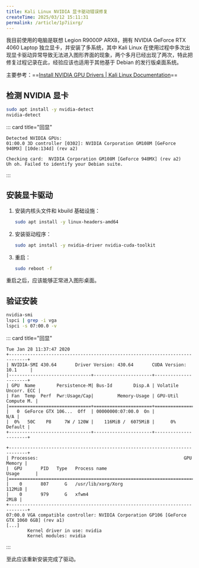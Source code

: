 ```yaml
---
title: Kali Linux NVIDIA 显卡驱动错误修复
createTime: 2025/03/12 15:11:31
permalink: /article/1p7iixrg/
---
```


我目前使用的电脑是联想 Legion R9000P ARX8，拥有 NVIDIA GeForce RTX 4060 Laptop 独立显卡，并安装了多系统，其中 Kali Linux 在使用过程中多次出现显卡驱动异常导致无法进入图形界面的现象，两个多月已经出现了两次，特此把修复过程记录在此，经验应该也适用于其他基于 Debian 的发行版桌面系统。

主要参考：==[Install NVIDIA GPU Drivers | Kali Linux Documentation](https://www.kali.org/docs/general-use/install-nvidia-drivers-on-kali-linux)==

## 检测 NVIDIA 显卡

```bash
sudo apt install -y nvidia-detect
nvidia-detect
```

::: card title="回显"

```txt:no-line-numbers
Detected NVIDIA GPUs:
01:00.0 3D controller [0302]: NVIDIA Corporation GM108M [GeForce 940MX] [10de:134d] (rev a2)

Checking card:  NVIDIA Corporation GM108M [GeForce 940MX] (rev a2)
Uh oh. Failed to identify your Debian suite.
```

:::

## 安装显卡驱动

1. 安装内核头文件和 kbuild 基础设施：

   ```bash
   sudo apt install -y linux-headers-amd64
   ```

2. 安装驱动程序：

   ```bash
   sudo apt install -y nvidia-driver nvidia-cuda-toolkit
   ```

3. 重启：

   ```bash
   sudo reboot -f
   ```

重启之后，应该能够正常进入图形桌面。

## 验证安装

```bash
nvidia-smi
lspci | grep -i vga
lspci -s 07:00.0 -v
```

::: card title="回显"

```txt:no-line-numbers
Tue Jan 28 11:37:47 2020
+-----------------------------------------------------------------------------+
| NVIDIA-SMI 430.64       Driver Version: 430.64       CUDA Version: 10.1     |
|-------------------------------+----------------------+----------------------+
| GPU  Name        Persistence-M| Bus-Id        Disp.A | Volatile Uncorr. ECC |
| Fan  Temp  Perf  Pwr:Usage/Cap|         Memory-Usage | GPU-Util  Compute M. |
|===============================+======================+======================|
|   0  GeForce GTX 106...  Off  | 00000000:07:00.0  On |                  N/A |
|  0%   50C    P8     7W / 120W |    116MiB /  6075MiB |      0%      Default |
+-------------------------------+----------------------+----------------------+

+-----------------------------------------------------------------------------+
| Processes:                                                       GPU Memory |
|  GPU       PID   Type   Process name                             Usage      |
|=============================================================================|
|    0       807      G   /usr/lib/xorg/Xorg                           112MiB |
|    0       979      G   xfwm4                                          2MiB |
+-----------------------------------------------------------------------------+
07:00.0 VGA compatible controller: NVIDIA Corporation GP106 [GeForce GTX 1060 6GB] (rev a1)
[...]
        Kernel driver in use: nvidia
        Kernel modules: nvidia
```

:::

至此应该重新安装完成了驱动。
